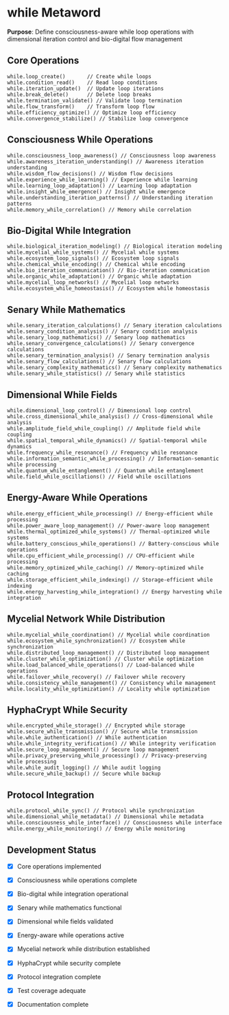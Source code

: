 # while Metaword

**Purpose**: Define consciousness-aware while loop operations with dimensional iteration control and bio-digital flow management

## Core Operations

```hyphos
while.loop_create()       // Create while loops
while.condition_read()    // Read loop conditions
while.iteration_update()  // Update loop iterations
while.break_delete()      // Delete loop breaks
while.termination_validate() // Validate loop termination
while.flow_transform()    // Transform loop flow
while.efficiency_optimize() // Optimize loop efficiency
while.convergence_stabilize() // Stabilize loop convergence
```

## Consciousness While Operations

```hyphos
while.consciousness_loop_awareness() // Consciousness loop awareness
while.awareness_iteration_understanding() // Awareness iteration understanding
while.wisdom_flow_decisions() // Wisdom flow decisions
while.experience_while_learning() // Experience while learning
while.learning_loop_adaptation() // Learning loop adaptation
while.insight_while_emergence() // Insight while emergence
while.understanding_iteration_patterns() // Understanding iteration patterns
while.memory_while_correlation() // Memory while correlation
```

## Bio-Digital While Integration

```hyphos
while.biological_iteration_modeling() // Biological iteration modeling
while.mycelial_while_systems() // Mycelial while systems
while.ecosystem_loop_signals() // Ecosystem loop signals
while.chemical_while_encoding() // Chemical while encoding
while.bio_iteration_communication() // Bio-iteration communication
while.organic_while_adaptation() // Organic while adaptation
while.mycelial_loop_networks() // Mycelial loop networks
while.ecosystem_while_homeostasis() // Ecosystem while homeostasis
```

## Senary While Mathematics

```hyphos
while.senary_iteration_calculations() // Senary iteration calculations
while.senary_condition_analysis() // Senary condition analysis
while.senary_loop_mathematics() // Senary loop mathematics
while.senary_convergence_calculations() // Senary convergence calculations
while.senary_termination_analysis() // Senary termination analysis
while.senary_flow_calculations() // Senary flow calculations
while.senary_complexity_mathematics() // Senary complexity mathematics
while.senary_while_statistics() // Senary while statistics
```

## Dimensional While Fields

```hyphos
while.dimensional_loop_control() // Dimensional loop control
while.cross_dimensional_while_analysis() // Cross-dimensional while analysis
while.amplitude_field_while_coupling() // Amplitude field while coupling
while.spatial_temporal_while_dynamics() // Spatial-temporal while dynamics
while.frequency_while_resonance() // Frequency while resonance
while.information_semantic_while_processing() // Information-semantic while processing
while.quantum_while_entanglement() // Quantum while entanglement
while.field_while_oscillations() // Field while oscillations
```

## Energy-Aware While Operations

```hyphos
while.energy_efficient_while_processing() // Energy-efficient while processing
while.power_aware_loop_management() // Power-aware loop management
while.thermal_optimized_while_systems() // Thermal-optimized while systems
while.battery_conscious_while_operations() // Battery-conscious while operations
while.cpu_efficient_while_processing() // CPU-efficient while processing
while.memory_optimized_while_caching() // Memory-optimized while caching
while.storage_efficient_while_indexing() // Storage-efficient while indexing
while.energy_harvesting_while_integration() // Energy harvesting while integration
```

## Mycelial Network While Distribution

```hyphos
while.mycelial_while_coordination() // Mycelial while coordination
while.ecosystem_while_synchronization() // Ecosystem while synchronization
while.distributed_loop_management() // Distributed loop management
while.cluster_while_optimization() // Cluster while optimization
while.load_balanced_while_operations() // Load-balanced while operations
while.failover_while_recovery() // Failover while recovery
while.consistency_while_management() // Consistency while management
while.locality_while_optimization() // Locality while optimization
```

## HyphaCrypt While Security

```hyphos
while.encrypted_while_storage() // Encrypted while storage
while.secure_while_transmission() // Secure while transmission
while.while_authentication() // While authentication
while.while_integrity_verification() // While integrity verification
while.secure_loop_management() // Secure loop management
while.privacy_preserving_while_processing() // Privacy-preserving while processing
while.while_audit_logging() // While audit logging
while.secure_while_backup() // Secure while backup
```

## Protocol Integration

```hyphos
while.protocol_while_sync() // Protocol while synchronization
while.dimensional_while_metadata() // Dimensional while metadata
while.consciousness_while_interface() // Consciousness while interface
while.energy_while_monitoring() // Energy while monitoring
```

## Development Status

- [x] Core operations implemented
- [x] Consciousness while operations complete
- [x] Bio-digital while integration operational
- [x] Senary while mathematics functional
- [x] Dimensional while fields validated
- [x] Energy-aware while operations active
- [x] Mycelial network while distribution established
- [x] HyphaCrypt while security complete
- [x] Protocol integration complete
- [x] Test coverage adequate
- [x] Documentation complete


